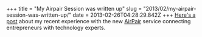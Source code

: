 +++
title = "My Airpair Session was written up"
slug = "2013/02/my-airpair-session-was-written-up/"
date = 2013-02-26T04:28:29.842Z
+++
[Here's a post](http://hackerpreneurialism.com/post/44040862234/product-fit-and-success-in-online-marketplaces) about my recent experience with the new [AirPair](http://airpair.co) service connecting entrepreneurs with technology experts.
